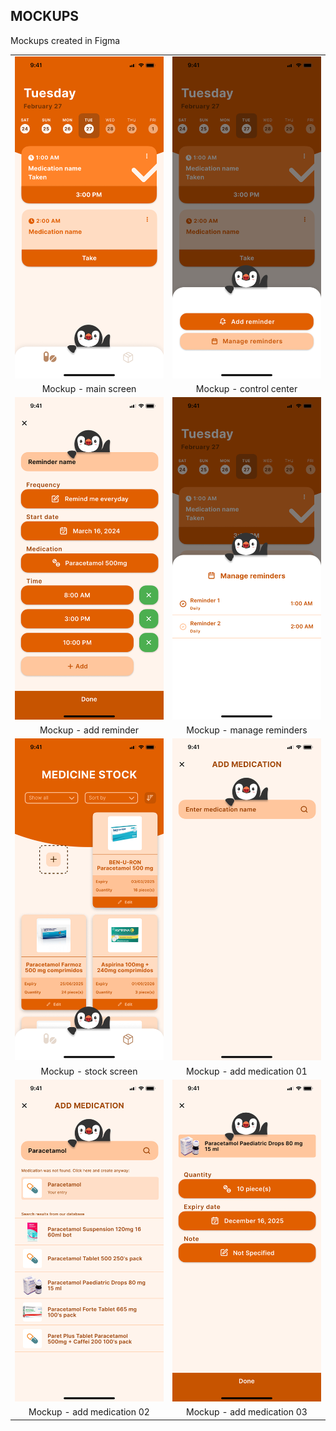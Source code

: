 ## MOCKUPS
Mockups created in Figma

|                                      |                                        |
|:------------------------------------:|:--------------------------------------:|
| <img src="mockups/mockup-main.jpg" width="250"> | <img src="mockups/mockup-controller.jpg" width="250"> |
|            Mockup - main screen            |           Mockup - control center           |
| <img src="mockups/mockup-addreminder.jpg" width="250"> | <img src="mockups/mockup-managereminders.jpg" width="250"> |
|            Mockup - add reminder           |        Mockup - manage reminders         |
| <img src="mockups/mockup-stock.jpg" width="250"> | <img src="mockups/mockup-addmedication1.jpg" width="250"> |
|            Mockup - stock screen           |       Mockup - add medication 01        |
| <img src="mockups/mockup-addmedication2.jpg" width="250"> | <img src="mockups/mockup-addmedication3.jpg" width="250"> |
|       Mockup - add medication 02          |       Mockup - add medication 03       |
